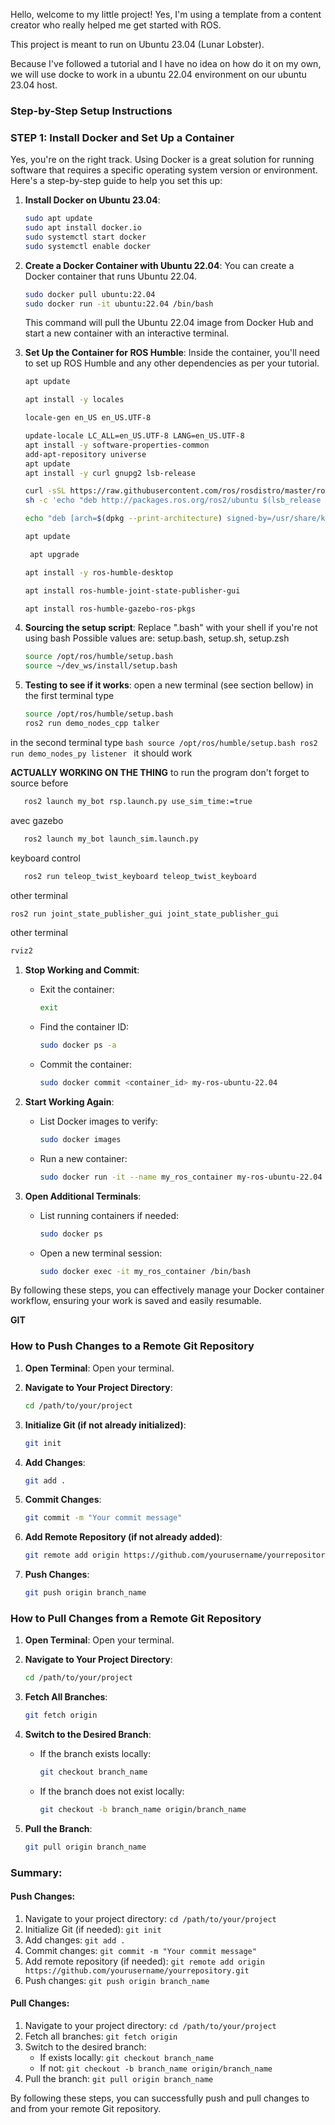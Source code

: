 Hello, welcome to my little project! Yes, I'm using a template from a content creator who really helped me get started with ROS.

This project is meant to run on Ubuntu 23.04 (Lunar Lobster).

Because I've followed a tutorial and I have no idea on how do it on my own, we will use docke to work in a ubuntu 22.04 environment on our ubuntu 23.04 host.

### Step-by-Step Setup Instructions

### STEP 1: Install Docker and Set Up a Container
Yes, you're on the right track. Using Docker is a great solution for running software that requires a specific operating system version or environment. Here's a step-by-step guide to help you set this up:

1. **Install Docker on Ubuntu 23.04**:
   ```bash
   sudo apt update
   sudo apt install docker.io
   sudo systemctl start docker
   sudo systemctl enable docker
   ```

2. **Create a Docker Container with Ubuntu 22.04**:
   You can create a Docker container that runs Ubuntu 22.04.

   ```bash
   sudo docker pull ubuntu:22.04
   sudo docker run -it ubuntu:22.04 /bin/bash
   ```

   This command will pull the Ubuntu 22.04 image from Docker Hub and start a new container with an interactive terminal.

3. **Set Up the Container for ROS Humble**:
   Inside the container, you'll need to set up ROS Humble and any other dependencies as per your tutorial.

   ```bash
   apt update

   apt install -y locales

   locale-gen en_US en_US.UTF-8

   update-locale LC_ALL=en_US.UTF-8 LANG=en_US.UTF-8
   apt install -y software-properties-common
   add-apt-repository universe
   apt update
   apt install -y curl gnupg2 lsb-release

   curl -sSL https://raw.githubusercontent.com/ros/rosdistro/master/ros.asc | apt-key add -
   sh -c 'echo "deb http://packages.ros.org/ros2/ubuntu $(lsb_release -cs) main" > /etc/apt/sources.list.d/ros2-latest.list'

   echo "deb [arch=$(dpkg --print-architecture) signed-by=/usr/share/keyrings/ros-archive-keyring.gpg] http://packages.ros.org/ros2/ubuntu $(. /etc/os-release && echo $UBUNTU_CODENAME) main" | tee /etc/apt/sources.list.d/ros2.list > /dev/null

   apt update

    apt upgrade

   apt install -y ros-humble-desktop

   apt install ros-humble-joint-state-publisher-gui

   apt install ros-humble-gazebo-ros-pkgs
   ```
4. **Sourcing the setup script**:
Replace ".bash" with your shell if you're not using bash
Possible values are: setup.bash, setup.sh, setup.zsh
    ```bash
    source /opt/ros/humble/setup.bash
    source ~/dev_ws/install/setup.bash
    ```
4. **Testing to see if it works**:
open a new terminal (see section bellow)
in the first terminal type
    ```bash
    source /opt/ros/humble/setup.bash
    ros2 run demo_nodes_cpp talker
    ```
in the second terminal type
    ```bash
    source /opt/ros/humble/setup.bash
    ros2 run demo_nodes_py listener
    ```
it should work


**ACTUALLY WORKING ON THE THING**
to run the program
don't forget to source before
   ```bash
      ros2 launch my_bot rsp.launch.py use_sim_time:=true
   ```
   avec gazebo
   ```bash
      ros2 launch my_bot launch_sim.launch.py
   ```
   keyboard control
   ```bash
      ros2 run teleop_twist_keyboard teleop_twist_keyboard
   ```
other terminal
   ```bash
   ros2 run joint_state_publisher_gui joint_state_publisher_gui
   ```
other terminal
   ```bash
   rviz2 
   ```




1. **Stop Working and Commit**:

   - Exit the container:

     ```bash
     exit
     ```

   - Find the container ID:

     ```bash
     sudo docker ps -a
     ```

   - Commit the container:

     ```bash
     sudo docker commit <container_id> my-ros-ubuntu-22.04
     ```

2. **Start Working Again**:

   - List Docker images to verify:

     ```bash
     sudo docker images
     ```

   - Run a new container:

     ```bash
     sudo docker run -it --name my_ros_container my-ros-ubuntu-22.04 /bin/bash
     ```

3. **Open Additional Terminals**:

   - List running containers if needed:

     ```bash
     sudo docker ps
     ```

   - Open a new terminal session:

     ```bash
     sudo docker exec -it my_ros_container /bin/bash
     ```

By following these steps, you can effectively manage your Docker container workflow, ensuring your work is saved and easily resumable.

**GIT**
### How to Push Changes to a Remote Git Repository

1. **Open Terminal**: Open your terminal.

2. **Navigate to Your Project Directory**:
   ```bash
   cd /path/to/your/project
   ```

3. **Initialize Git (if not already initialized)**:
   ```bash
   git init
   ```

4. **Add Changes**:
   ```bash
   git add .
   ```

5. **Commit Changes**:
   ```bash
   git commit -m "Your commit message"
   ```

6. **Add Remote Repository (if not already added)**:
   ```bash
   git remote add origin https://github.com/yourusername/yourrepository.git
   ```

7. **Push Changes**:
   ```bash
   git push origin branch_name
   ```

### How to Pull Changes from a Remote Git Repository

1. **Open Terminal**: Open your terminal.

2. **Navigate to Your Project Directory**:
   ```bash
   cd /path/to/your/project
   ```

3. **Fetch All Branches**:
   ```bash
   git fetch origin
   ```

4. **Switch to the Desired Branch**:
   - If the branch exists locally:
     ```bash
     git checkout branch_name
     ```
   - If the branch does not exist locally:
     ```bash
     git checkout -b branch_name origin/branch_name
     ```

5. **Pull the Branch**:
   ```bash
   git pull origin branch_name
   ```

### Summary:

#### Push Changes:
1. Navigate to your project directory: `cd /path/to/your/project`
2. Initialize Git (if needed): `git init`
3. Add changes: `git add .`
4. Commit changes: `git commit -m "Your commit message"`
5. Add remote repository (if needed): `git remote add origin https://github.com/yourusername/yourrepository.git`
6. Push changes: `git push origin branch_name`

#### Pull Changes:
1. Navigate to your project directory: `cd /path/to/your/project`
2. Fetch all branches: `git fetch origin`
3. Switch to the desired branch:
   - If exists locally: `git checkout branch_name`
   - If not: `git checkout -b branch_name origin/branch_name`
4. Pull the branch: `git pull origin branch_name`

By following these steps, you can successfully push and pull changes to and from your remote Git repository.